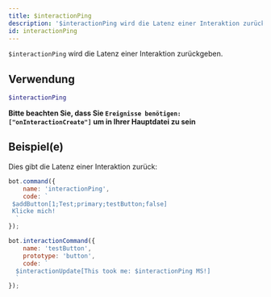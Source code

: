 ```yaml
---
title: $interactionPing
description: '$interactionPing wird die Latenz einer Interaktion zurückgeben.'
id: interactionPing
---
```


`$interactionPing` wird die Latenz einer Interaktion zurückgeben.

## Verwendung

```php
$interactionPing
```

**Bitte beachten Sie, dass Sie `Ereignisse benötigen: ["onInteractionCreate"]` um in Ihrer Hauptdatei zu sein**

## Beispiel(e)

Dies gibt die Latenz einer Interaktion zurück:

```javascript
bot.command({
    name: 'interactionPing',
    code: `
 $addButton[1;Test;primary;testButton;false]
 Klicke mich!
  `
});

bot.interactionCommand({
    name: 'testButton',
    prototype: 'button',
    code: `
  $interactionUpdate[This took me: $interactionPing MS!]
  `
});
```
